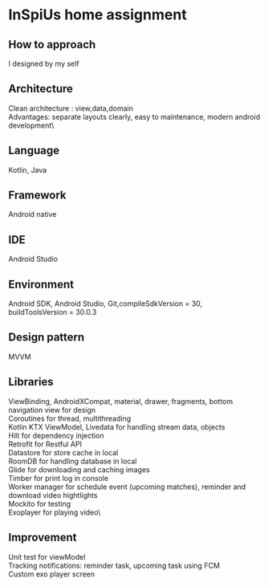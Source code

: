 # InSpiUs home assignment

## How to approach
I designed by my self
## Architecture
Clean architecture : view,data,domain\
Advantages: separate layouts clearly, easy to maintenance, modern android development\
## Language
Kotlin, Java
## Framework 
Android native
## IDE
Android Studio
## Environment
Android SDK, Android Studio, Git,compileSdkVersion = 30, buildToolsVersion = 30.0.3
## Design pattern
MVVM
## Libraries
ViewBinding, AndroidXCompat, material, drawer, fragments, bottom navigation view for design\
Coroutines for thread, multithreading\
Kotlin KTX ViewModel, Livedata for handling stream data, objects\
Hilt for dependency injection\
Retrofit for Restful API\
Datastore for store cache in local\
RoomDB for handling database in local\
Glide for downloading and caching images\
Timber for print log in console\
Worker manager for schedule event (upcoming matches), reminder and download video hightlights\
Mockito for testing\
Exoplayer for playing video\
## Improvement
Unit test for viewModel\
Tracking notifications: reminder task, upcoming task using FCM\
Custom exo player screen

